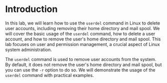 # Introduction

In this lab, we will learn how to use the `userdel` command in Linux to delete user accounts, including removing their home directory and mail spool. We will cover the basic usage of the `userdel` command, how to delete a user account, and how to remove the user's home directory and mail spool. This lab focuses on user and permission management, a crucial aspect of Linux system administration.

The `userdel` command is used to remove user accounts from the system. By default, it does not remove the user's home directory and mail spool, but you can use the `-r` option to do so. We will demonstrate the usage of the `userdel` command with practical examples.
